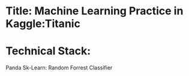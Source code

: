 # Title: Machine Learning Practice in Kaggle:Titanic 
# Technical Stack: 
Panda 
Sk-Learn: Random Forrest Classifier 

